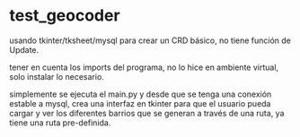 # test_geocoder
usando tkinter/tksheet/mysql para crear un  CRD básico, no tiene función de Update.

tener en cuenta los imports del programa, no lo hice en ambiente virtual, solo instalar lo necesario. 

simplemente se ejecuta el main.py y desde que se tenga una conexión estable a mysql, crea una interfaz en tkinter para que el usuario pueda cargar y ver los diferentes barrios que se generan a través de una ruta, ya tiene una ruta pre-definida.
